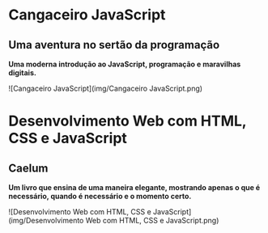 # Cangaceiro JavaScript

## Uma aventura no sertão da programação

**Uma moderna introdução ao JavaScript, programação e maravilhas digitais.**

![Cangaceiro JavaScript](img/Cangaceiro JavaScript.png)

# Desenvolvimento Web com HTML, CSS e JavaScript

## Caelum

**Um livro que ensina de uma maneira elegante, mostrando apenas o que é necessário, quando é necessário e o momento certo.**

![Desenvolvimento Web com HTML, CSS e JavaScript](img/Desenvolvimento Web com HTML, CSS e JavaScript.png)
